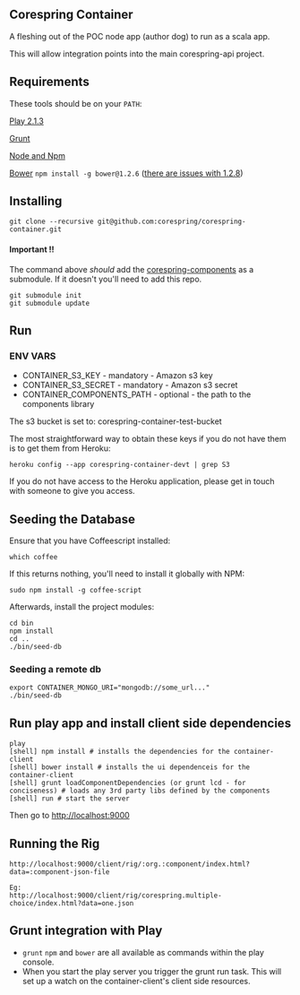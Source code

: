 ## Corespring Container

A fleshing out of the POC node app (author dog) to run as a scala app.

This will allow integration points into the main corespring-api project.


## Requirements 

These tools should be on your `PATH`:

[Play 2.1.3](http://www.playframework.com/)

[Grunt](http://gruntjs.com/)

[Node and Npm](http://nodejs.org/)

[Bower](http://bower.io/) `npm install -g bower@1.2.6` ([there are issues with 1.2.8](https://github.com/bower/bower/issues/933))


## Installing

    git clone --recursive git@github.com:corespring/corespring-container.git

#### Important !!

The command above *should* add the [corespring-components](http://github.com/corespring/corespring-components) as a
submodule. If it doesn't you'll need to add this repo.

    git submodule init
    git submodule update


## Run

### ENV VARS

*  CONTAINER_S3_KEY - mandatory - Amazon s3 key
*  CONTAINER_S3_SECRET - mandatory - Amazon s3 secret
*  CONTAINER_COMPONENTS_PATH - optional - the path to the components library
  
The s3 bucket is set to: corespring-container-test-bucket

The most straightforward way to obtain these keys if you do not have them is to get them from Heroku:

    heroku config --app corespring-container-devt | grep S3

If you do not have access to the Heroku application, please get in touch with someone to give you access.

## Seeding the Database

Ensure that you have Coffeescript installed:

    which coffee

If this returns nothing, you'll need to install it globally with NPM:

    sudo npm install -g coffee-script


Afterwards, install the project modules:

    cd bin
    npm install
    cd ..
    ./bin/seed-db


### Seeding a remote db

    export CONTAINER_MONGO_URI="mongodb://some_url..."
    ./bin/seed-db


## Run play app and install client side dependencies

    play
    [shell] npm install # installs the dependencies for the container-client
    [shell] bower install # installs the ui dependenceis for the container-client
    [shell] grunt loadComponentDependencies (or grunt lcd - for conciseness) # loads any 3rd party libs defined by the components
    [shell] run # start the server
    
    
Then go to [http://localhost:9000](http://localhost:9000)

## Running the Rig

    http://localhost:9000/client/rig/:org.:component/index.html?data=:component-json-file
    
    Eg: 
    http://localhost:9000/client/rig/corespring.multiple-choice/index.html?data=one.json
    
    

## Grunt integration with Play

* `grunt` `npm` and `bower` are all available as commands within the play console. 
* When you start the play server you trigger the grunt run task. This will set up a watch on the container-client's
client side resources.


